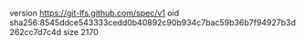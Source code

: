 version https://git-lfs.github.com/spec/v1
oid sha256:8545ddce543333cedd0b40892c90b934c7bac59b36b7f94927b3d262cc7d7c4d
size 2170
